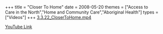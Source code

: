 +++
title = "Closer To Home"
date = 2008-05-20
themes = ["Access to Care in the North","Home and Community Care","Aboriginal Health"]
types = ["Videos"]
+++
[3.3.22_CloserToHome.mp4](/files/3.3.22_CloserToHome.mp4)

[YouTube Link](https://www.youtube.com/watch?v=0ZYZJARrCZY)
